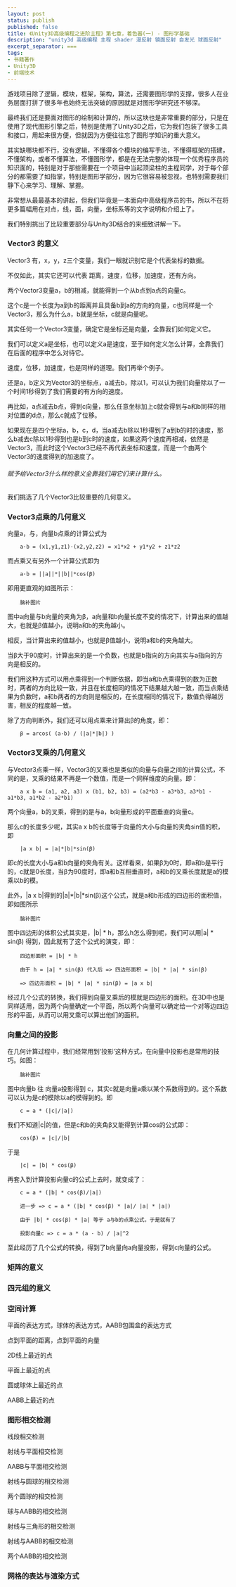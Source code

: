 ```yaml
---
layout: post
status: publish
published: false
title: 《Unity3D高级编程之进阶主程》第七章，着色器(一) - 图形学基础
description: "unity3d 高级编程 主程 shader 漫反射 镜面反射 自发光 球面反射"
excerpt_separator: ===
tags:
- 书籍著作
- Unity3D
- 前端技术
---
```


游戏项目除了逻辑，模块，框架，架构，算法，还需要图形学的支撑，很多人在业务层面打拼了很多年也始终无法突破的原因就是对图形学研究还不够深。

最终我们还是要面对图形的绘制和计算的，所以这块也是非常重要的部分，只是在使用了现代图形引擎之后，特别是使用了Unity3D之后，它为我们包装了很多工具和接口，用起来很方便，但就因为方便往往忘了图形学知识的重大意义。

其实缺哪块都不行，没有逻辑，不懂得各个模块的编写手法，不懂得框架的搭建，不懂架构，或者不懂算法，不懂图形学，都是在无法完整的体现一个优秀程序员的知识面的，特别是对于那些需要在一个项目中当起顶梁柱的主程同学，对于每个部分的都需要了如指掌，特别是图形学部分，因为它很容易被忽视，也特别需要我们静下心来学习、理解、掌握。

非常想从最最基本的讲起，但我们毕竟是一本面向中高级程序员的书，所以不在将更多篇幅用在对点，线，面，向量，坐标系等的文字说明和介绍上了。

我们特别挑出了比较重要部分与Unity3D结合的来细致讲解一下。

### Vector3 的意义

Vector3 有，x，y，z三个变量，我们一眼就识别它是个代表坐标的数据。

不仅如此，其实它还可以代表 距离，速度，位移，加速度，还有方向。

两个Vector3变量a，b的相减，就能得到一个从b点到a点的向量c。

这个c是一个长度为a到b的距离并且具备b到a的方向的向量，c也同样是一个Vector3，那么为什么a，b就是坐标，c就是向量呢。

其实任何一个Vector3变量，确定它是坐标还是向量，全靠我们如何定义它。

我们可以定义a是坐标，也可以定义a是速度，至于如何定义怎么计算，全靠我们在后面的程序中怎么对待它。

速度，位移，加速度，也是同样的道理。我们再举个例子。

还是a，b定义为Vector3的坐标点，a减去b，除以1，可以认为我们向量除以了一个时间1秒得到了我们需要的有方向的速度。

再比如，a点减去b点，得到c向量，那么任意坐标加上c就会得到与a和b同样的相对位置的d点，那么c就成了位移。

如果现在是四个坐标a，b，c，d，当a减去b除以1秒得到了a到b的时的速度，那么b减去c除以1秒得到也是b到c时的速度，如果这两个速度再相减，依然是Vector3，而此时这个Vector3已经不再代表坐标和速度，而是一个由两个Vector3的速度得到的加速度了。

###### 赋予给Vector3什么样的意义全靠我们用它们来计算什么。

我们挑选了几个Vector3比较重要的几何意义。

### Vector3点乘的几何意义

向量a，与，向量b点乘的计算公式为

		a·b = (x1,y1,z1)·(x2,y2,z2) = x1*x2 + y1*y2 + z1*z2

而点乘又有另外一个计算公式即为

		a·b = ||a||*||b||*cos(β)

即用更直观的如图所示：

		脑补图片

图中a向量与b向量的夹角为β，a向量和b向量长度不变的情况下，计算出来的值越大，也就是β值越小，说明a和b的夹角越小。

相反，当计算出来的值越小，也就是β值越小，说明a和b的夹角越大。

当β大于90度时，计算出来的是一个负数，也就是b指向的方向其实与a指向的方向是相反的。

我们用这种方式可以用点乘得到一个判断依据，即当a和b点乘得到的数为正数时，两者的方向比较一致，并且在长度相同的情况下结果越大越一致，而当点乘结果为负数时，a和b两者的方向则是相反的，在长度相同的情况下，数值负得越厉害，相反的程度越一致。

除了方向判断外，我们还可以用点乘来计算出β的角度，即：

		β = arcos( (a·b) / (|a|*|b|) )

### Vector3叉乘的几何意义

与Vector3点乘一样，Vector3的叉乘也是类似的向量与向量之间的计算公式，不同的是，叉乘的结果不再是一个数值，而是一个同样维度的向量。即：

		a x b = (a1, a2, a3) x (b1, b2, b3) = (a2*b3 - a3*b3, a3*b1 - a1*b3, a1*b2 - a2*b1)

两个向量a，b的叉乘，得到的是与a，b向量形成的平面垂直的向量c。

那么c的长度多少呢，其实a x b的长度等于向量的大小与向量的夹角sin值的积，即

		|a x b| = |a|*|b|*sin(β)

即c的长度大小与a和b向量的夹角有关。这样看来，如果β为0时，即a和b是平行的，c就是0长度，当β为90度时，即a和b互相垂直时，a和b的叉乘长度就是a的模乘以b的模。

此外，|a x b|得到的|a|*|b|*sin(β)这个公式，就是a和b形成的四边形的面积值，即如图所示

		脑补图片

图中四边形的体积公式其实是，|b| * h，那么h怎么得到呢，我们可以用|a| * sin(β) 得到，因此就有了这个公式的演变，即：

		四边形面积 = |b| * h

		由于 h = |a| * sin(β) 代入后 => 四边形面积 = |b| * |a| * sin(β)

		=> 四边形面积 = |b| * |a| * sin(β) = |a x b|

经过几个公式的转换，我们得到向量叉乘后的模就是四边形的面积。在3D中也是同样适用，因为两个向量确定一个平面，所以两个向量可以确定给一个对等边四边形的平面，从而可以用叉乘可以算出他们的面积。

### 向量之间的投影

在几何计算过程中，我们经常用到‘投影’这种方式，在向量中投影也是常用的技巧。如图：

		脑补图片

图中向量b 往 向量a投影得到 c，其实c就是向量a乘以某个系数得到的。这个系数可以认为是c的模除以a的模得到的。即

		c = a * (|c|/|a|)

我们不知道|c|的值，但是c和b的夹角β又能得到计算cos的公式即：

		cos(β) = |c|/|b|

于是

		|c| = |b| * cos(β)

再套入到计算投影向量c的公式上去时，就变成了：

		c = a * (|b| * cos(β)/|a|)

		进一步 => c = a * (|b| * cos(β) * |a|/ |a| * |a|)

		由于 |b| * cos(β) * |a| 等于 a与b的点乘公式，于是就有了

		投影向量c => c = a * (a · b) / |a|^2

至此经历了几个公式的转换，得到了b向量向a向量投影，得到c向量的公式。

### 矩阵的意义

### 四元组的意义

### 空间计算

平面的表达方式，球体的表达方式，AABB包围盒的表达方式

点到平面的距离，点到平面的向量

2D线上最近的点

平面上最近的点

圆或球体上最近的点

AABB上最近的点

### 图形相交检测

线段相交检测

射线与平面相交检测

AABB与平面相交检测

射线与圆球的相交检测

两个圆球的相交检测

球与AABB的相交检测

射线与三角形的相交检测

射线与AABB的相交检测

两个AABB的相交检测

### 网格的表达与渲染方式










